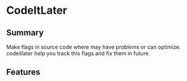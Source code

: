 # CodeItLater

## Summary
Make flags in source code where may have problems or can optimize. codeitlater help you track this flags and fix them in future.

## Features

